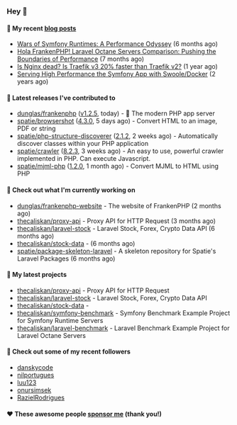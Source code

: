 ### Hey 👋

#### 📜 My recent [blog posts](https://caliskanemre.medium.com/)

- [Wars of Symfony Runtimes: A Performance Odyssey](https://medium.com/beyn-technology/wars-of-symfony-runtimes-a-performance-odyssey-7b0120e8f9e1?source=rss-cf41ab240584------2) (6 months ago)
- [Hola FrankenPHP! Laravel Octane Servers Comparison: Pushing the Boundaries of Performance](https://medium.com/beyn-technology/hola-frankenphp-laravel-octane-servers-comparison-pushing-the-boundaries-of-performance-d3e7ad8e652c?source=rss-cf41ab240584------2) (7 months ago)
- [Is Nginx dead? Is Traefik v3 20% faster than Traefik v2?](https://medium.com/beyn-technology/is-nginx-dead-is-traefik-v3-20-faster-than-traefik-v2-f28ffb7eed3e?source=rss-cf41ab240584------2) (1 year ago)
- [Serving High Performance the Symfony App with Swoole/Docker](https://medium.com/beyn-technology/serving-high-performance-the-symfony-app-with-swoole-docker-758d8f176889?source=rss-cf41ab240584------2) (2 years ago)

#### 🔭 Latest releases I've contributed to

- [dunglas/frankenphp](https://github.com/dunglas/frankenphp) ([v1.2.5](https://github.com/dunglas/frankenphp/releases/tag/v1.2.5), today) - 🧟 The modern PHP app server
- [spatie/browsershot](https://github.com/spatie/browsershot) ([4.3.0](https://github.com/spatie/browsershot/releases/tag/4.3.0), 5 days ago) - Convert HTML to an image, PDF or string
- [spatie/php-structure-discoverer](https://github.com/spatie/php-structure-discoverer) ([2.1.2](https://github.com/spatie/php-structure-discoverer/releases/tag/2.1.2), 2 weeks ago) - Automatically discover classes within your PHP application
- [spatie/crawler](https://github.com/spatie/crawler) ([8.2.3](https://github.com/spatie/crawler/releases/tag/8.2.3), 3 weeks ago) - An easy to use,  powerful crawler implemented in PHP. Can execute Javascript.
- [spatie/mjml-php](https://github.com/spatie/mjml-php) ([1.2.0](https://github.com/spatie/mjml-php/releases/tag/1.2.0), 1 month ago) - Convert MJML to HTML using PHP

#### 👷 Check out what I'm currently working on

- [dunglas/frankenphp-website](https://github.com/dunglas/frankenphp-website) - The website of FrankenPHP (2 months ago)
- [thecaliskan/proxy-api](https://github.com/thecaliskan/proxy-api) - Proxy API for HTTP Request (3 months ago)
- [thecaliskan/laravel-stock](https://github.com/thecaliskan/laravel-stock) - Laravel Stock, Forex, Crypto Data API (6 months ago)
- [thecaliskan/stock-data](https://github.com/thecaliskan/stock-data) -  (6 months ago)
- [spatie/package-skeleton-laravel](https://github.com/spatie/package-skeleton-laravel) - A skeleton repository for Spatie&#39;s Laravel Packages (6 months ago)

#### 🌱 My latest projects

- [thecaliskan/proxy-api](https://github.com/thecaliskan/proxy-api) - Proxy API for HTTP Request
- [thecaliskan/laravel-stock](https://github.com/thecaliskan/laravel-stock) - Laravel Stock, Forex, Crypto Data API
- [thecaliskan/stock-data](https://github.com/thecaliskan/stock-data) - 
- [thecaliskan/symfony-benchmark](https://github.com/thecaliskan/symfony-benchmark) - Symfony Benchmark Example Project for Symfony Runtime Servers 
- [thecaliskan/laravel-benchmark](https://github.com/thecaliskan/laravel-benchmark) - Laravel Benchmark Example Project for Laravel Octane Servers

#### 👯 Check out some of my recent followers

- [danskycode](https://github.com/danskycode)
- [nilportugues](https://github.com/nilportugues)
- [luu123](https://github.com/luu123)
- [onursimsek](https://github.com/onursimsek)
- [RazielRodrigues](https://github.com/RazielRodrigues)

#### ❤️ These awesome people [sponsor me](https://github.com/sponsors/thecaliskan) (thank you!)

